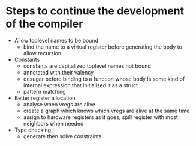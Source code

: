 # Steps to continue the development of the compiler

- Allow toplevel names to be bound
    - bind the name to a virtual register before generating the body to allow recursion
- Constants
    - constants are capitalized toplevel names not bound 
    - annotated with their valency
    - desugar before binding 
        to a function whose body is some kind of internal expression that initialized it as a struct
    - pattern matching
- Better register allocation
    - analyse when vregs are alive
    - create a graph which knows which vregs are alive at the same time
    - assign to hardware registers as it goes, spill register with most neighbors when needed
- Type checking
    - generate then solve constraints